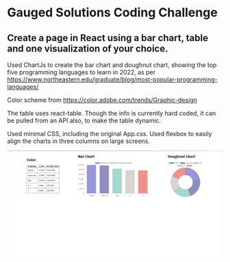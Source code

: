 # Gauged Solutions Coding Challenge

## Create a page in React using a bar chart, table and one visualization of your choice.

Used ChartJs to create the bar chart and doughnut chart, showing the top five programming languages to learn in 2022, as per https://www.northeastern.edu/graduate/blog/most-popular-programming-languages/

Color scheme from https://color.adobe.com/trends/Graphic-design

The table uses react-table. Though the info is currently hard coded, it can be pulled from an API also, to make the table dynamic. 

Used minimal CSS, including the original App.css. Used flexbox to easily align the charts in three columns on large screens.

<img src="/public/gauged_screenshot.png" />